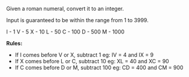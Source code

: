 Given a roman numeral, convert it to an integer.

Input is guaranteed to be within the range from 1 to 3999.

I - 1
V - 5
X - 10
L - 50
C - 100
D - 500
M - 1000

**Rules:**

* If I comes before V or X, subtract 1 eg: IV = 4 and IX = 9
* If X comes before L or C, subtract 10 eg: XL = 40 and XC = 90
* If C comes before D or M, subtract 100 eg: CD = 400 and CM = 900